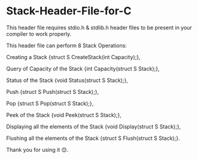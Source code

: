 # Stack-Header-File-for-C

This header file requires stdio.h & stdlib.h header files to be present in your compiler to work properly.
 
This header file can perform 8 Stack Operations: 

Creating a Stack {struct S CreateStack(int Capacity);}, 

Query of Capacity of the Stack {int Capacity(struct S Stack);}, 

Status of the Stack {void Status(struct S Stack);}, 

Push {struct S Push(struct S Stack);}, 

Pop {struct S Pop(struct S Stack);}, 

Peek of the Stack {void Peek(struct S Stack);}, 

Displaying all the elements of the Stack {void Display(struct S Stack);}, 

Flushing all the elements of the Stack {struct S Flush(struct S Stack);}.

Thank you for using it 😊.
